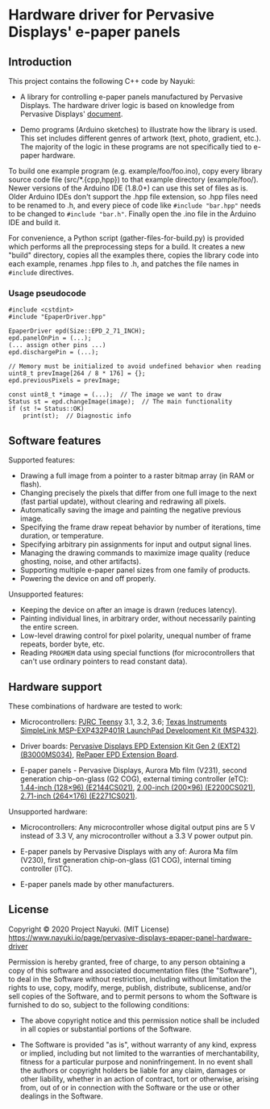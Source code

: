 Hardware driver for Pervasive Displays' e-paper panels
======================================================

Introduction
------------

This project contains the following C++ code by Nayuki:

* A library for controlling e-paper panels manufactured by Pervasive Displays. The hardware driver logic is based on knowledge from Pervasive Displays' [document](https://www.pervasivedisplays.com/wp-content/uploads/2019/06/4P018-00_03_G2_AuroraMb_COG_Driver_Interface_Timing_for_smallsize_20150727.pdf).

* Demo programs (Arduino sketches) to illustrate how the library is used. This set includes different genres of artwork (text, photo, gradient, etc.). The majority of the logic in these programs are not specifically tied to e-paper hardware.

To build one example program (e.g. example/foo/foo.ino), copy every library source code file (src/*.{cpp,hpp}) to that example directory (example/foo/). Newer versions of the Arduino IDE (1.8.0+) can use this set of files as is. Older Arduino IDEs don't support the .hpp file extension, so .hpp files need to be renamed to .h, and every piece of code like `#include "bar.hpp"` needs to be changed to `#include "bar.h"`. Finally open the .ino file in the Arduino IDE and build it.

For convenience, a Python script (gather-files-for-build.py) is provided which performs all the preprocessing steps for a build. It creates a new "build" directory, copies all the examples there, copies the library code into each example, renames .hpp files to .h, and patches the file names in `#include` directives.

### Usage pseudocode

    #include <cstdint>
    #include "EpaperDriver.hpp"
    
    EpaperDriver epd(Size::EPD_2_71_INCH);
    epd.panelOnPin = (...);
    (... assign other pins ...)
    epd.dischargePin = (...);
    
    // Memory must be initialized to avoid undefined behavior when reading
    uint8_t prevImage[264 / 8 * 176] = {};
    epd.previousPixels = prevImage;
    
    const uint8_t *image = (...);  // The image we want to draw
    Status st = epd.changeImage(image);  // The main functionality
    if (st != Status::OK)
        print(st);  // Diagnostic info


Software features
-----------------

Supported features:

* Drawing a full image from a pointer to a raster bitmap array (in RAM or flash).
* Changing precisely the pixels that differ from one full image to the next (fast partial update), without clearing and redrawing all pixels.
* Automatically saving the image and painting the negative previous image.
* Specifying the frame draw repeat behavior by number of iterations, time duration, or temperature.
* Specifying arbitrary pin assignments for input and output signal lines.
* Managing the drawing commands to maximize image quality (reduce ghosting, noise, and other artifacts).
* Supporting multiple e-paper panel sizes from one family of products.
* Powering the device on and off properly.

Unsupported features:

* Keeping the device on after an image is drawn (reduces latency).
* Painting individual lines, in arbitrary order, without necessarily painting the entire screen.
* Low-level drawing control for pixel polarity, unequal number of frame repeats, border byte, etc.
* Reading `PROGMEM` data using special functions (for microcontrollers that can't use ordinary pointers to read constant data).


Hardware support
----------------

These combinations of hardware are tested to work:

* Microcontrollers:
  [PJRC Teensy](https://www.pjrc.com/teensy/index.html) 3.1, 3.2, 3.6;
  [Texas Instruments SimpleLink MSP-EXP432P401R LaunchPad Development Kit (MSP432)](https://www.ti.com/tool/MSP-EXP432P401R).

* Driver boards:
  [Pervasive Displays EPD Extension Kit Gen 2 (EXT2) (B3000MS034)](https://www.pervasivedisplays.com/product/epd-extension-kit-gen-2-ext2/),
  [RePaper EPD Extension Board](https://web.archive.org/web/20161214070359/http://repaper.org/doc/extension_board.html).

* E-paper panels - Pervasive Displays, Aurora Mb film (V231), second generation chip-on-glass (G2 COG), external timing controller (eTC):
  [1.44-inch (128×96) (E2144CS021)](https://www.pervasivedisplays.com/product/1-44-e-ink-display/),
  [2.00-inch (200×96) (E2200CS021)](https://www.pervasivedisplays.com/product/2-0-e-ink-display/),
  [2.71-inch (264×176) (E2271CS021)](https://www.pervasivedisplays.com/product/2-71-e-ink-display/).

Unsupported hardware:

* Microcontrollers:
  Any microcontroller whose digital output pins are 5 V instead of 3.3 V,
  any microcontroller without a 3.3 V power output pin.

* E-paper panels by Pervasive Displays with any of:
  Aurora Ma film (V230),
  first generation chip-on-glass (G1 COG),
  internal timing controller (iTC).

* E-paper panels made by other manufacturers.


License
-------

Copyright © 2020 Project Nayuki. (MIT License)  
https://www.nayuki.io/page/pervasive-displays-epaper-panel-hardware-driver

Permission is hereby granted, free of charge, to any person obtaining a copy of
this software and associated documentation files (the "Software"), to deal in
the Software without restriction, including without limitation the rights to
use, copy, modify, merge, publish, distribute, sublicense, and/or sell copies of
the Software, and to permit persons to whom the Software is furnished to do so,
subject to the following conditions:

* The above copyright notice and this permission notice shall be included in
  all copies or substantial portions of the Software.

* The Software is provided "as is", without warranty of any kind, express or
  implied, including but not limited to the warranties of merchantability,
  fitness for a particular purpose and noninfringement. In no event shall the
  authors or copyright holders be liable for any claim, damages or other
  liability, whether in an action of contract, tort or otherwise, arising from,
  out of or in connection with the Software or the use or other dealings in the
  Software.
